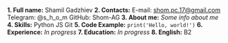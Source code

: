 **1. Full name:**
    Shamil Gadzhiev
**2. Contacts:**
    E-mail: shom.pc.17@gmail.com
    Telegram: @s_h_o_m
    GitHub: Shom-AG
**3. About me:**
    *Some info about me*
**4. Skills:**
    Python
    JS
    Git
**5. Code Example:**
    `print('Hello, world!')`
**6. Experience:**
    *In progress*
**7. Education:**
    *In progress*
**8. English:** B2